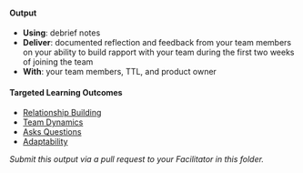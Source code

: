 #### Output
- **Using**: debrief notes
- **Deliver**: documented reflection and feedback from your team members on your ability to build rapport with your team during the first two weeks of joining the team
- **With**: your team members, TTL, and product owner

#### Targeted Learning Outcomes
- [Relationship Building](https://github.com/andela/learningmap/tree/master/Phase-C/Entry-level%20Developer/Curriculum/16%20-%20Relationship%20Building)
- [Team Dynamics](https://github.com/andela/learningmap/tree/master/Phase-C/Entry-level%20Developer/Curriculum/19%20-%20Team%20Dynamics)
- [Asks Questions](https://github.com/andela/learningmap/tree/master/Phase-C/Entry-level%20Developer/Curriculum/03%20-%20Asks%20Questions)
- [Adaptability](https://github.com/andela/learningmap/tree/master/Phase-C/Entry-level%20Developer/Curriculum/02%20-%20Adaptability)

*Submit this output via a pull request to your Facilitator in this folder.*